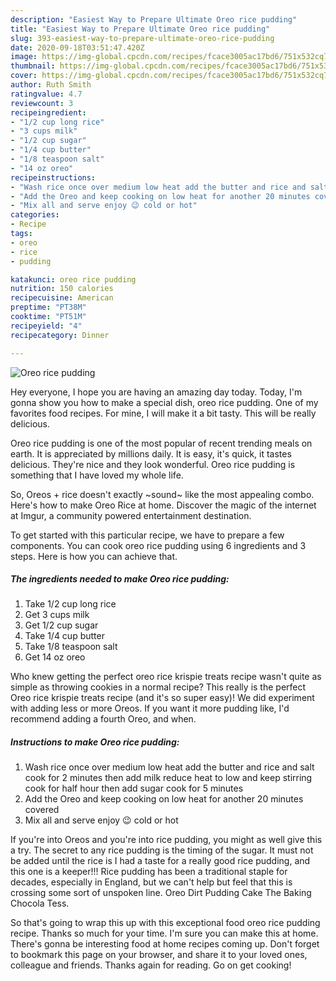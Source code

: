 ```yaml
---
description: "Easiest Way to Prepare Ultimate Oreo rice pudding"
title: "Easiest Way to Prepare Ultimate Oreo rice pudding"
slug: 393-easiest-way-to-prepare-ultimate-oreo-rice-pudding
date: 2020-09-18T03:51:47.420Z
image: https://img-global.cpcdn.com/recipes/fcace3005ac17bd6/751x532cq70/oreo-rice-pudding-recipe-main-photo.jpg
thumbnail: https://img-global.cpcdn.com/recipes/fcace3005ac17bd6/751x532cq70/oreo-rice-pudding-recipe-main-photo.jpg
cover: https://img-global.cpcdn.com/recipes/fcace3005ac17bd6/751x532cq70/oreo-rice-pudding-recipe-main-photo.jpg
author: Ruth Smith
ratingvalue: 4.7
reviewcount: 3
recipeingredient:
- "1/2 cup long rice"
- "3 cups milk"
- "1/2 cup sugar"
- "1/4 cup butter"
- "1/8 teaspoon salt"
- "14 oz oreo"
recipeinstructions:
- "Wash rice once over medium low heat add the butter and rice and salt cook for 2 minutes then add milk reduce heat to low and keep stirring cook for half hour then add sugar cook for 5 minutes"
- "Add the Oreo and keep cooking on low heat for another 20 minutes covered"
- "Mix all and serve enjoy 😉 cold or hot"
categories:
- Recipe
tags:
- oreo
- rice
- pudding

katakunci: oreo rice pudding 
nutrition: 150 calories
recipecuisine: American
preptime: "PT38M"
cooktime: "PT51M"
recipeyield: "4"
recipecategory: Dinner

---
```



![Oreo rice pudding](https://img-global.cpcdn.com/recipes/fcace3005ac17bd6/751x532cq70/oreo-rice-pudding-recipe-main-photo.jpg)

Hey everyone, I hope you are having an amazing day today. Today, I'm gonna show you how to make a special dish, oreo rice pudding. One of my favorites food recipes. For mine, I will make it a bit tasty. This will be really delicious.

Oreo rice pudding is one of the most popular of recent trending meals on earth. It is appreciated by millions daily. It is easy, it's quick, it tastes delicious. They're nice and they look wonderful. Oreo rice pudding is something that I have loved my whole life.

So, Oreos + rice doesn&#39;t exactly ~sound~ like the most appealing combo. Here&#39;s how to make Oreo Rice at home. Discover the magic of the internet at Imgur, a community powered entertainment destination.


To get started with this particular recipe, we have to prepare a few components. You can cook oreo rice pudding using 6 ingredients and 3 steps. Here is how you can achieve that.

<!--inarticleads1-->

##### The ingredients needed to make Oreo rice pudding:

1. Take 1/2 cup long rice
1. Get 3 cups milk
1. Get 1/2 cup sugar
1. Take 1/4 cup butter
1. Take 1/8 teaspoon salt
1. Get 14 oz oreo


Who knew getting the perfect oreo rice krispie treats recipe wasn&#39;t quite as simple as throwing cookies in a normal recipe? This really is the perfect Oreo rice krispie treats recipe (and it&#39;s so super easy)! We did experiment with adding less or more Oreos. If you want it more pudding like, I&#39;d recommend adding a fourth Oreo, and when. 

<!--inarticleads2-->

##### Instructions to make Oreo rice pudding:

1. Wash rice once over medium low heat add the butter and rice and salt cook for 2 minutes then add milk reduce heat to low and keep stirring cook for half hour then add sugar cook for 5 minutes
1. Add the Oreo and keep cooking on low heat for another 20 minutes covered
1. Mix all and serve enjoy 😉 cold or hot


If you&#39;re into Oreos and you&#39;re into rice pudding, you might as well give this a try. The secret to any rice pudding is the timing of the sugar. It must not be added until the rice is I had a taste for a really good rice pudding, and this one is a keeper!!! Rice pudding has been a traditional staple for decades, especially in England, but we can&#39;t help but feel that this is crossing some sort of unspoken line. Oreo Dirt Pudding Cake The Baking Chocola Tess. 

So that's going to wrap this up with this exceptional food oreo rice pudding recipe. Thanks so much for your time. I'm sure you can make this at home. There's gonna be interesting food at home recipes coming up. Don't forget to bookmark this page on your browser, and share it to your loved ones, colleague and friends. Thanks again for reading. Go on get cooking!
